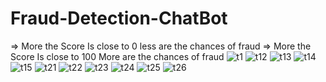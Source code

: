 # Fraud-Detection-ChatBot

=> More the Score Is close to 0 less are the chances of fraud 
=> More the Score Is close to 100 More are the chances of fraud 
![t1](https://github.com/vivekBoii/Fraud-Detection-ChatBot/assets/115945472/98b3eef5-2f73-4778-91e5-605de1bb5a72)
![t12](https://github.com/vivekBoii/Fraud-Detection-ChatBot/assets/115945472/87acc148-3b8b-4813-8f62-22c7bdac4e2d)
![t13](https://github.com/vivekBoii/Fraud-Detection-ChatBot/assets/115945472/ea603eda-ea47-4290-b98d-09fdc775e61a)
![t14](https://github.com/vivekBoii/Fraud-Detection-ChatBot/assets/115945472/a1bb2b83-a506-427e-9e40-107415e7ed9e)
![t15](https://github.com/vivekBoii/Fraud-Detection-ChatBot/assets/115945472/77ada6dc-5961-4fb9-a5de-c7cce048989f)
![t21](https://github.com/vivekBoii/Fraud-Detection-ChatBot/assets/115945472/543fc7b3-79b4-4ff9-a169-2d4a8e782b1c)
![t22](https://github.com/vivekBoii/Fraud-Detection-ChatBot/assets/115945472/6010704d-4bad-4c4c-88d9-5c171eb26a36)
![t23](https://github.com/vivekBoii/Fraud-Detection-ChatBot/assets/115945472/8b41bd25-24a7-4583-82f2-46b8ce87b945)
![t24](https://github.com/vivekBoii/Fraud-Detection-ChatBot/assets/115945472/206a8e9d-e2b4-47f9-8ea0-500bcc1ca3d4)
![t25](https://github.com/vivekBoii/Fraud-Detection-ChatBot/assets/115945472/9e9f20b9-ec95-4211-9dc1-04a8ddf869b9)
![t26](https://github.com/vivekBoii/Fraud-Detection-ChatBot/assets/115945472/e83077ca-20e1-4297-98ea-e96e9f83119a)
